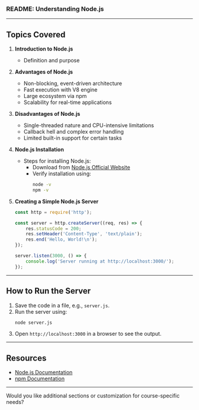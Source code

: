 ### **README: Understanding Node.js**  

---

## **Topics Covered**  
1. **Introduction to Node.js**  
   - Definition and purpose  

2. **Advantages of Node.js**  
   - Non-blocking, event-driven architecture  
   - Fast execution with V8 engine  
   - Large ecosystem via npm  
   - Scalability for real-time applications  

3. **Disadvantages of Node.js**  
   - Single-threaded nature and CPU-intensive limitations  
   - Callback hell and complex error handling  
   - Limited built-in support for certain tasks  

4. **Node.js Installation**  
   - Steps for installing Node.js:  
     - Download from [Node.js Official Website](https://nodejs.org/)  
     - Verify installation using:  
       ```bash  
       node -v  
       npm -v  
       ```  

5. **Creating a Simple Node.js Server**  
   ```javascript  
   const http = require('http');  
   
   const server = http.createServer((req, res) => {  
       res.statusCode = 200;  
       res.setHeader('Content-Type', 'text/plain');  
       res.end('Hello, World!\n');  
   });  
   
   server.listen(3000, () => {  
       console.log('Server running at http://localhost:3000/');  
   });  
   ```  

---

## **How to Run the Server**  
1. Save the code in a file, e.g., `server.js`.  
2. Run the server using:  
   ```bash  
   node server.js  
   ```  
3. Open `http://localhost:3000` in a browser to see the output.  

---

## **Resources**  
- [Node.js Documentation](https://nodejs.org/en/docs/)  
- [npm Documentation](https://docs.npmjs.com/)  

---

Would you like additional sections or customization for course-specific needs?
